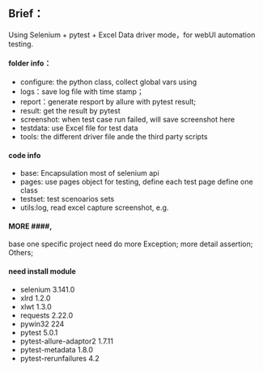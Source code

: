 ## Brief： ##
Using Selenium + pytest + Excel Data driver mode，for webUI automation testing.

#### folder info： ####
- configure: the python class, collect global vars using
- logs：save log file with time stamp；
- report：generate resport by allure with pytest result;
- result: get the result by pytest
- screenshot: when test case run failed, will save screenshot here
- testdata: use Excel file for test data
- tools: the different driver file ande the third party scripts

#### code info ####
- base: Encapsulation most of selenium api
- pages: use pages object for testing, define each test page define one class
- testset: test scenoarios sets
- utils:log, read excel capture screenshot, e.g.

#### MORE ####,
base one specific project need do more
Exception;
more detail assertion;
Others;

#### need install module ####

-  selenium  3.141.0
-  xlrd  1.2.0
-  xlwt  1.3.0
-  requests  2.22.0
-  pywin32  224
-  pytest                 5.0.1
-  pytest-allure-adaptor2 1.7.11
-  pytest-metadata        1.8.0
-  pytest-rerunfailures 4.2
